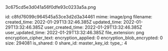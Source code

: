 3c675cd5e3d041a56f0dfe93c0233a5a.png

id: c8fd76099c964545a53ce3d2d3a34461
mime: image/png
filename: 
created_time: 2022-01-29T13:32:46.385Z
updated_time: 2022-01-29T13:32:46.385Z
user_created_time: 2022-01-29T13:32:46.385Z
user_updated_time: 2022-01-29T13:32:46.385Z
file_extension: png
encryption_cipher_text: 
encryption_applied: 0
encryption_blob_encrypted: 0
size: 294081
is_shared: 0
share_id: 
master_key_id: 
type_: 4